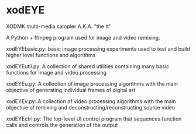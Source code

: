 # xodEYE
XODMK multi-media sampler A.K.A. "the It"

A Python + ffmpeg program used for image and video remixing.

xodEYEbasic.py: basic image processing experiments used to test and build higher level functions and algorithms

xodEYEutil.py: A collection of shared utilities containing many basic functions for image and video processing

xodEYEu.py: A collection of image processing algorithms with the main objective of generating individual frames of digital art

xodEYEv.py: A collection of video processing algorithms with the main objective of remixing and deconstructing/reconstructing source video

xodEYEctrl.py: The top-level UI control program that sequences function calls and controls the generation of the output
